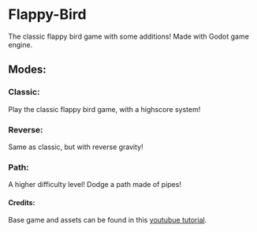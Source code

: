 # Flappy-Bird
The classic flappy bird game with some additions! Made with Godot game engine.

## Modes:
### Classic: 
Play the classic flappy bird game, with a highscore system!

### Reverse:
Same as classic, but with reverse gravity!

### Path:
A higher difficulty level! Dodge a path made of pipes!

#### Credits: 
  Base game and assets can be found in this [youtubue tutorial](https://www.youtube.com/watch?v=ZkzfIoyOPUs).

